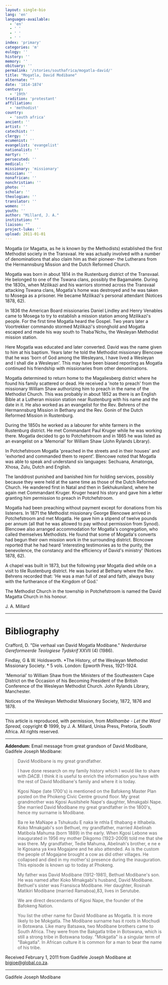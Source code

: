 ```yaml
---
layout: single-bio
lang: 'en'
languages-available:
  - 'en'
  - ' '
  - ' '
  - ' '
index: 'primary'
categories: 'm'
eulogy: ''
history: ''
memory: ''
obituary: ''
permalink: '/stories/southafrica/mogatla-david/'
title: "Mogatla, David Modibane"
alternate: ""
date: '1814-1874'
century:
  - '19th'
tradition: 'protestant'
affiliation:
  - 'methodist'
country:
  - 'south africa'
ancient: ''
artist: ''
catechist: ''
clergy: ''
ecumenist: ''
evangelist: 'evangelist'
nationalist: ''
martyr: ''
persecuted: ''
medical: ''
missionary: 'missionary'
musician: ''
nonafrican: ''
nonchristian: ''
photo: ''
scholar: ''
theologian: ''
translator: ''
women: ''
youth: ''
author: "Millard, J. A."
institution: ""
liaison: ""
project-luke: ''
upload: 2011-01-01
---
```




Mogatla (or Magatta, as he is known by the Methodists) established the first Methodist society in the Transvaal. He was actually involved with a number of denominations that also claim him as their pioneer- the Lutherans from the Hermannsburg Mission and the Dutch Reformed Church.

Mogatla was born in about 1814 in the Rustenburg district of the Transvaal. He belonged to one of the Tswana clans, possibly the Bagamalete. During the 1830s, when Mzilikazi and his warriors stormed across the Transvaal attacking Tswana clans, Mogatla's home was destroyed and he was taken to Mosega as a prisoner. He became Mzilikazi's personal attendant (Notices 1878, 62).

In 1836 the American Board missionaries Daniel Lindley and Henry Venables came to Mosega to try to establish a mission station among Mzilikazi's people. For the first time Mogatla heard the Gospel. Two years later a Voortrekker commando stormed  Mzilikazi's stronghold and Mogatla escaped and made his way south to Thaba'Nchu, the Wesleyan Methodist mission station.

Here Mogatla was educated and later converted. David was the name given to him at his baptism. Years later he told the Methodist missionary Blencowe that he was 'born of God among the Wesleyans, I have lived a Wesleyan and I shall die a Wesleyan'. This may have been biased reporting as Mogatla continued his friendship with missionaries from other denominations.

Mogatla determined to return home to the Magaliesberg district where he found his family scattered or dead. He received a 'note to preach' from the missionary William Shaw authorizing him to preach in the name of the Methodist Church. This was probably in about 1852 as there is an English Bible at a Lutheran mission station near Rustenburg with his name and the date in it. He also worked as an evangelist for the Rev. Behrens of the Hermannsburg Mission in Bethany and the Rev. Gonin of the Dutch Reformed Mission in Rustenburg.

During the 1850s he worked as a labourer for white farmers in the Rustenburg district. He met Commandant Paul Kruger while he was working there. Mogatla decided to go to Potchefstroom and in 1865 he was listed as an evangelist on a 'Memorial' for William Shaw (John Rylands Library).

In Potchefstroom Mogatla 'preached in the streets and in their houses' and 'exhorted and commanded them to repent'. Blencowe noted that Mogatla was able to speak and understand six languages: Sechuana, Amatonga, Xhosa, Zulu, Dutch and English.

The landdrost punished and banished him for holding services, possibly because they were held at the same time as those of the Dutch Reformed Church. He wandered first in Natal and then in Sekhukuniland, where he again met Commandant Kruger. Kruger heard his story and gave him a letter granting him permission to preach in Potchefstroom.

Mogatla had been preaching without payment except for donations from his listeners. In 1871 the Methodist missionary George Blencowe arrived in Potchefstroom and met Mogatla. He gave him a stipend of twelve pounds per annum (all that he was allowed to pay without permission from Synod). Blencowe also arranged accommodation for Mogatla's congregation, who called themselves Methodists. He found that some of Mogatla's converts had begun their own mission work in the surrounding district. Blcncowe reported that he had heard 'interesting testimonies as to the purity, the benevolence, the constancy and the efficiency of David's ministry' (Notices 1878, 62).

A chapel was built in 1873, but the following year Mogatla died while on a visit to tile Rustenburg district. He was buried at Bethany where the Rev. Behrens recorded that: 'He was a man full of zeal and faith, always busy with the furtherance of the Kingdom of God.'

The Methodist Church in the township in Potchefstroom is named the David Magatta Church in his honour.


J. A. Millard

---

# Bibliography

Crafford, D. "Die verhaal van David Mogatla Modibane." *Nederduirse Gereformeerde Teologiese Tydskrif*  XXVII (4) (1986).

Findlay, G & W. Holdsworth.  *The History, of the Wesleyan Methodist Missionary Society. *  5 vols.  London: Epworth Press, 1921-1924.

'Memorial' to William Shaw from the Ministers of the Southeastern Cape District on the Occasion of his Becoming President of the British Conference of the Wesleyan Methodist Church.  John Rylands Library, Manchester.

Notices of the Wesleyan Methodist Missionary Society, 1872, 1876 and 1878.

---

This article is reproduced, with permission, from *Malihambe - Let the Word Spread,* copyright &copy; 1999, by J. A. Millard, Unisa Press, Pretoria, South Africa.  All rights reserved.

---
**Addendum:** Email message from great grandson of David Modibane, Gadifele Joseph Modibane:

> David Modibane is my great grandfather.
>
>
>
>
> I have done research on my family history which I would like to share with *DACB*. I think it is useful to enrich the information you have with the rest of David Modibane's family and where it is today.
>
>
>
> Kgosi Nape (late 1700's) is mentioned  on the Bafokeng Master Plan posted on the Phokeng Civic Centre ground floor.  My great grandmother was Kgosi Ausitshele Nape's daughter, Mmakgabi Nape. She married David Modibane my  great grandfather in the  1800's, hence my surname is Modibane.
>
>
>
> Ba re ke MaNape a Tshukudu E naka le nthla E tlhabang e itlhabela. Koko Mmakgabi's son Bethuel, my grandfather,  married Abelinah Matibola Mahuma (born 1889) in the early. When Kgosi Lebone was inaugurated in 1956 my mother Dikgomo (1923-2009) told me that she was there. My grandfather, Tedie Mahuma, Abelinah's brother,  e ne e le Kgosana ya kwa Mogajane and he also attended. As is the custom the people of Mogajane brought a cow as did other villages. He collapsed and died in my mother's) presence during the inauguration. This episode is known up to today at Phokeng.
>
>
>
> My father was David Modibane (1912-1981), Bethuel Modibane's son. He was named after Koko Mmakgabi's husband, David Modibane. Bethuel's sister  was Fransisca Modibane. Her daughter, Rosinah Matikiri Modibane (married Ramaboa),83, lives  in Serutube.
>
>
>
> We are  direct descendants  of Kgosi Nape, the founder of the Bafokeng Nation.
>
>
>
> You list the other name for David Modibane as Mogatla. It is more likely to be Mokgatla. The Modibane surname has it roots in Mochudi in Botswana. Like many Batsawa, two Modibane brothers came to South Africa. They were from the Bakgatla tribe in Botswana, which is still a strong tribe in Botswana today. "Mokgatla"  is a singular term of "Bakgatla". In African culture it is common for a man to bear the name of his tribe.
>

Received February 1, 2011 from Gadifele Joseph Modibane at bigjoe@global.co.za.

---

Gadifele Joseph Modibane
